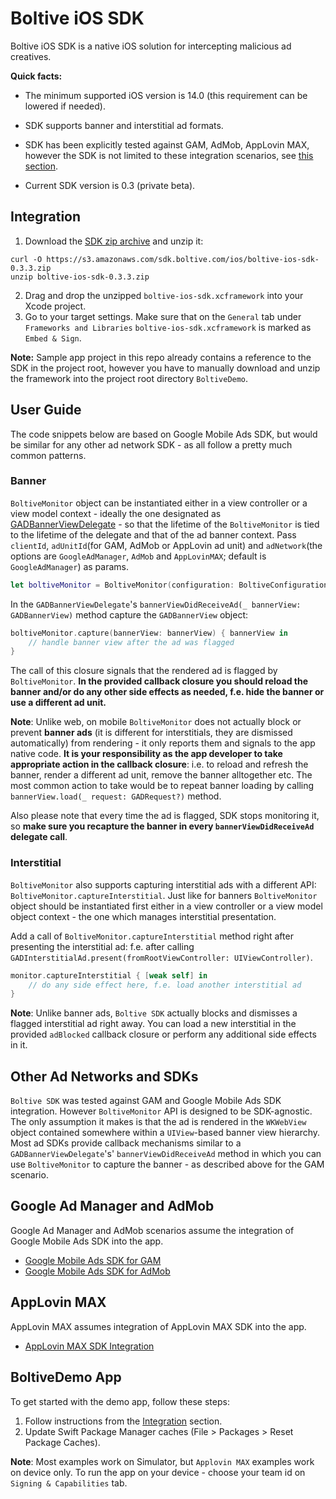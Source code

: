# Boltive iOS SDK

Boltive iOS SDK is a native iOS solution for intercepting malicious ad creatives.

**Quick facts:**

- The minimum supported iOS version is 14.0 (this requirement can be lowered if needed).

- SDK supports banner and interstitial ad formats. 

- SDK has been explicitly tested against GAM, AdMob, AppLovin MAX, however the SDK is not limited to these integration scenarios, see [this section](https://github.com/ad-lightning/ios-sdk-sample-app#other-ad-networks-and-sdks).

- Current SDK version is 0.3 (private beta).

## Integration

1. Download the [SDK zip archive](https://s3.amazonaws.com/sdk.boltive.com/ios/boltive-ios-sdk-0.3.3.zip) and unzip it: 
```
curl -O https://s3.amazonaws.com/sdk.boltive.com/ios/boltive-ios-sdk-0.3.3.zip
unzip boltive-ios-sdk-0.3.3.zip
```
2. Drag and drop the unzipped `boltive-ios-sdk.xcframework` into your Xcode project.
3. Go to your target settings. Make sure that on the `General` tab under `Frameworks and Libraries` `boltive-ios-sdk.xcframework` is marked as `Embed & Sign`. 

**Note:** Sample app project in this repo already contains a reference to the SDK in the project root, however you have to manually download and unzip the framework into the project root directory `BoltiveDemo`.

## User Guide

The code snippets below are based on Google Mobile Ads SDK, but would be similar for any other ad network SDK - as all follow a pretty much common patterns.

### Banner 

`BoltiveMonitor` object can be instantiated either in a view controller or a view model context - ideally the one designated as [GADBannerViewDelegate](https://developers.google.com/ad-manager/mobile-ads-sdk/ios/api/reference/Protocols/GADBannerViewDelegate) - so that the lifetime of the `BoltiveMonitor` is tied to the lifetime of the delegate and that of the ad banner context. Pass `clientId`, `adUnitId`(for GAM, AdMob or AppLovin ad unit) and `adNetwork`(the options are `GoogleAdManager`, `AdMob` and `AppLovinMAX`; default is `GoogleAdManager`) as params.

```swift
let boltiveMonitor = BoltiveMonitor(configuration: BoltiveConfiguration(clientId: "<your client id>", adUnitId: "<your ad unit id>", adNetwork: .GoogleAdManager))
```

In the `GADBannerViewDelegate`'s `bannerViewDidReceiveAd(_ bannerView: GADBannerView)` method capture the `GADBannerView` object:

```swift
boltiveMonitor.capture(bannerView: bannerView) { bannerView in
    // handle banner view after the ad was flagged
}
```

The call of this closure signals that the rendered ad is flagged by `BoltiveMonitor`. **In the provided callback closure you should reload the banner and/or do any other side effects as needed, f.e. hide the banner or use a different ad unit.**

**Note**: Unlike web, on mobile `BoltiveMonitor` does not actually block or prevent **banner ads** (it is different for interstitials, they are dismissed automatically) from rendering - it only reports them and signals to the app native code.  **It is your responsibility as the app developer to take appropriate action in the callback closure**: i.e. to reload and refresh the banner, render a different ad unit, remove the banner alltogether etc.  The most common action to take would be to repeat banner loading by calling `bannerView.load(_ request: GADRequest?)` method.  

Also please note that every time the ad is flagged, SDK stops monitoring it, so **make sure you recapture the banner in every `bannerViewDidReceiveAd` delegate call**.

### Interstitial

`BoltiveMonitor` also supports capturing interstitial ads with a different API: `BoltiveMonitor.captureInterstitial`.  Just like for banners `BoltiveMonitor` object should be instantiated first either in a view controller or a view model object context - the one which manages interstitial presentation.

Add a call of `BoltiveMonitor.captureInterstitial` method right after presenting the interstitial ad: f.e. after calling `GADInterstitialAd.present(fromRootViewController: UIViewController)`.

```swift
monitor.captureInterstitial { [weak self] in
    // do any side effect here, f.e. load another interstitial ad
}
```

**Note**: Unlike banner ads, `Boltive SDK` actually blocks and dismisses a flagged interstitial ad right away.  You can load a new interstitial in the provided `adBlocked` callback closure or perform any additional side effects in it.

## Other Ad Networks and SDKs

`Boltive SDK` was tested against GAM and Google Mobile Ads SDK integration.  However `BoltiveMonitor` API is designed to be SDK-agnostic.  The only assumption it makes is that the ad is rendered in the `WKWebView` object contained somewhere within a `UIView`-based banner view hierarchy.  Most ad SDKs provide callback mechanisms similar to a `GADBannerViewDelegate`'s' `bannerViewDidReceiveAd` method in which you can use `BoltiveMonitor` to capture the banner - as described above for the GAM scenario.

## Google Ad Manager and AdMob

Google Ad Manager and AdMob scenarios assume the integration of Google Mobile Ads SDK into the app.

- [Google Mobile Ads SDK for GAM](https://developers.google.com/ad-manager/mobile-ads-sdk/ios/quick-start)
- [Google Mobile Ads SDK for AdMob](https://developers.google.com/admob/ios/quick-start)

## AppLovin MAX 

AppLovin MAX assumes integration of AppLovin MAX SDK into the app.

- [AppLovin MAX SDK Integration](https://dash.applovin.com/documentation/mediation/ios/getting-started/integration)

## BoltiveDemo App 

To get started with the demo app, follow these steps:

1. Follow instructions from the [Integration](https://github.com/ad-lightning/android-sdk-sample-app#integration) section. 
2. Update Swift Package Manager caches (File > Packages > Reset Package Caches). 

**Note**: Most examples work on Simulator, but `Applovin MAX` examples work on device only. To run the app on your device - choose your team id on `Signing & Capabilities` tab.
